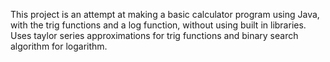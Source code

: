This project is an attempt at making a basic calculator program using Java, with the trig functions and a log function, without using built in libraries.<br>
Uses taylor series approximations for trig functions and binary search algorithm for logarithm.
